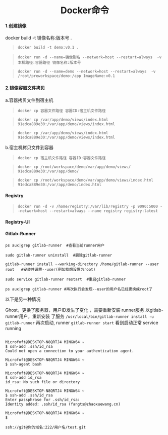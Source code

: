 # <center>Docker命令</center>

#### 1.创建镜像

docker build -t 镜像名称:版本号 .

>`docker build -t demo:v0.1 .`

>`docker run -d --name=镜像别名 --network=host --restart=always  -v 本机路径:容器路径 镜像名称:版本号`

>`docker run -d --name=demo --network=host --restart=always  -v /root/preworkspace/demo:/app ImageName:v0.1`

#### 2.镜像容器文件拷贝

a.容器拷贝文件到宿主机

>`docker cp 容器文件路径 容器ID:宿主机文件路径`

>`docker cp /var/app/demo/views/index.html 91edca889e30:/var/app/demo/views/index.html`

>`docker cp /var/app/demo/views/index.html 91edca889e30:/var/app/demo/views/index.html`

b.宿主机拷贝文件到容器

>`docker cp 宿主机文件路径 容器ID:容器文件路径`

>`docker cp /root/workspace/demo/var/app/demo/views/ 91edca889e30:/var/app/demo/`

>`docker cp /root/workspace/demo/var/app/demo/views/index.html 91edca889e30:/var/app/demo/index.html`



#### Registry
>`docker run -d -v /home/registry:/var/lib/registry -p 9090:5000 --network=host --restart=always --name registry registry:latest`


#### Registry-UI



#### Gitlab-Runner

```
ps aux|grep gitlab-runner  #查看当前runner用户

sudo gitlab-runner uninstall  #删除gitlab-runner

gitlab-runner install --working-directory /home/gitlab-runner --user root   #安装并设置--user(例如我想设置为root)

sudo service gitlab-runner restart  #重启gitlab-runner

ps aux|grep gitlab-runner #再次执行会发现--user的用户名已经更换成root了
```

以下是另一种情况

Ghost，更换了服务器，用户ID发生了变化 ，需要重新安装 runner服务 以gitlab-runner用户，重新安装 了服务
`/usr/local/bin/gitlab-runner install -u gitlab-runner`
再次启动, runner
`gitlab-runner start`
看到启动正常 service running

```

Microfoft@DESKTOP-N8QRTJ4 MINGW64 ~
$ ssh-add .ssh/id_rsa
Could not open a connection to your authentication agent.

Microfoft@DESKTOP-N8QRTJ4 MINGW64 ~
$ ssh-agent bash

Microfoft@DESKTOP-N8QRTJ4 MINGW64 ~
$ ssh-add id_rsa
id_rsa: No such file or directory

Microfoft@DESKTOP-N8QRTJ4 MINGW64 ~
$ ssh-add .ssh/id_rsa
Enter passphrase for .ssh/id_rsa:
Identity added: .ssh/id_rsa (fangts@zhaoxuewang.cn)

Microfoft@DESKTOP-N8QRTJ4 MINGW64 ~
$

ssh://git@你的域名:222/用户名/test.git

```